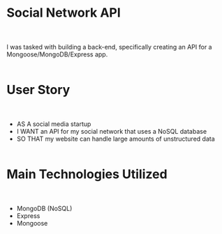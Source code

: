 # Social Network API <br/><br/>
I was tasked with building a back-end, specifically creating an API for a Mongoose/MongoDB/Express app. <br/><br/>
# User Story <br/><br/>
* AS A social media startup<br/>
* I WANT an API for my social network that uses a NoSQL database<br/>
* SO THAT my website can handle large amounts of unstructured data <br/><br/>

# Main Technologies Utilized<br/><br/>
* MongoDB (NoSQL)<br/>
* Express<br/>
* Mongoose<br/>
